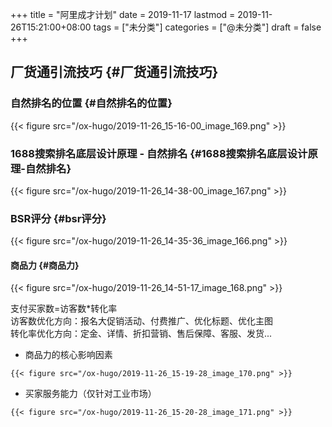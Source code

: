 +++
title = "阿里成才计划"
date = 2019-11-17
lastmod = 2019-11-26T15:21:00+08:00
tags = ["未分类"]
categories = ["@未分类"]
draft = false
+++

## 厂货通引流技巧 {#厂货通引流技巧}


### 自然排名的位置 {#自然排名的位置}

{{< figure src="/ox-hugo/2019-11-26_15-16-00_image_169.png" >}}


### 1688搜索排名底层设计原理 - 自然排名 {#1688搜索排名底层设计原理-自然排名}

{{< figure src="/ox-hugo/2019-11-26_14-38-00_image_167.png" >}}


### BSR评分 {#bsr评分}

{{< figure src="/ox-hugo/2019-11-26_14-35-36_image_166.png" >}}


#### 商品力 {#商品力}

{{< figure src="/ox-hugo/2019-11-26_14-51-17_image_168.png" >}}

支付买家数=访客数\*转化率<br />
访客数优化方向：报名大促销活动、付费推广、优化标题、优化主图<br />
转化率优化方向：定金、详情、折扣营销、售后保障、客服、发货...<br />

-    商品力的核心影响因素

    {{< figure src="/ox-hugo/2019-11-26_15-19-28_image_170.png" >}}

-    买家服务能力（仅针对工业市场）

    {{< figure src="/ox-hugo/2019-11-26_15-20-28_image_171.png" >}}
